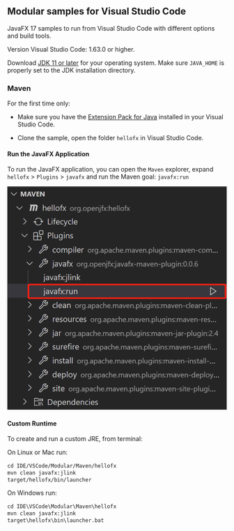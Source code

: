## Modular samples for Visual Studio Code

JavaFX 17 samples to run from Visual Studio Code with different options and build tools.

Version Visual Studio Code: 1.63.0 or higher.

Download [JDK 11 or later](http://jdk.java.net/) for your operating system. Make sure `JAVA_HOME` is properly set to the JDK installation directory.

### Maven

For the first time only:

- Make sure you have the [Extension Pack for Java](https://marketplace.visualstudio.com/items?itemName=vscjava.vscode-java-pack) installed in your Visual Studio Code.

- Clone the sample, open the folder `hellofx` in Visual Studio Code.

#### Run the JavaFX Application

To run the JavaFX application, you can open the `Maven` explorer, expand `hellofx` > `Plugins` > `javafx` and run the Maven goal: `javafx:run`

![Run](./run.png)

#### Custom Runtime

To create and run a custom JRE, from terminal:

On Linux or Mac run:

    cd IDE/VSCode/Modular/Maven/hellofx
    mvn clean javafx:jlink
    target/hellofx/bin/launcher

On Windows run:

    cd IDE\VSCode\Modular\Maven\hellofx
    mvn clean javafx:jlink
    target\hellofx\bin\launcher.bat
